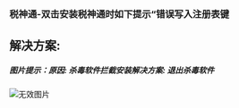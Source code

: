 ### 税神通-双击安装税神通时如下提示“错误写入注册表键



## 解决方案:

##### 图片提示：原因: 杀毒软件拦截安装解决方案: 退出杀毒软件

![无效图片](https://cdn.jsdelivr.net/gh/IAskWind/lazy66-site/images/question/1_20181015161105.png)